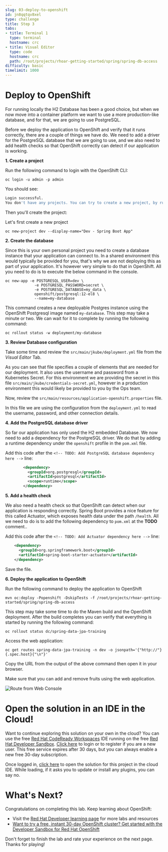 ```yaml
---
slug: 03-deploy-to-openshift
id: jn8qqtqv8xel
type: challenge
title: Step 3
tabs:
- title: Terminal 1
  type: terminal
  hostname: crc
- title: Visual Editor
  type: code
  hostname: crc
  path: /root/projects/rhoar-getting-started/spring/spring-db-access
difficulty: basic
timelimit: 1000
---
```

# Deploy to OpenShift

For running locally the H2 Database has been a good choice, but when we now move into a container platform we want to use a more production-like database, and for that, we are going to use PostgreSQL.

Before we deploy the application to OpenShift and verify that it runs correctly, there are a couple of things we have do. We need to add a driver for the PostgreSQL database that we are going to use, and we also need to add health checks so that OpenShift correctly can detect if our application is working.

**1. Create a project**

Run the following command to login with the OpenShift CLI:

```
oc login -u admin -p admin
```

You should see:

```bash
Login successful.
You don't have any projects. You can try to create a new project, by running `oc new-project <projectname>`
```

Then you'll create the project:

Let's first create a new project

```
oc new-project dev --display-name="Dev - Spring Boot App"
```

**2. Create the database**

Since this is your own personal project you need to create a database instance that your application can connect to. In a shared environment this would typically be provided for you, that's why we are not deploying this as part of your application. It's however very simple to do that in OpenShift. All you need to do is to execute the below command in the console.

```
oc new-app -e POSTGRESQL_USER=dev \
             -e POSTGRESQL_PASSWORD=secret \
             -e POSTGRESQL_DATABASE=my_data \
             openshift/postgresql:12-el8 \
             --name=my-database
```

This command creates a new deployable Postgres instance using the OpenShift Postgresql image named `my-database`. This step may take a minute or two. We can wait for it to complete by running the following command:

```
oc rollout status -w deployment/my-database
```

**3. Review Database configuration**

Take some time and review the `src/main/jkube/deployment.yml` file from the *Visual Editor* Tab.

As you can see that file specifies a couple of elements that are needed for our deployment. It also uses the username and password from a Kubernetes Secret. For this environment we are providing the secret in this file `src/main/jkube/credentials-secret.yml`, however in a production environment this would likely be provided to you by the Ops team.

Now, review the `src/main/resources/application-openshift.properties` file.

In this file we are using the configuration from the `deployment.yml` to read the username, password, and other connection details.

**4. Add the PostgreSQL database driver**

So far our application has only used the H2 embedded Database. We now need to add a dependency for the PostgreSQL driver. We do that by adding a runtime dependency under the `openshift` profile in the `pom.xml` file.

Add this code after the `<!-- TODO: Add PostgreSQL database dependency here -->` line:

```xml
        <dependency>
          <groupId>org.postgresql</groupId>
          <artifactId>postgresql</artifactId>
          <scope>runtime</scope>
        </dependency>
```

**5. Add a health check**

We also need a health check so that OpenShift can detect when our application is responding correctly. Spring Boot provides a nice feature for this called Actuator, which exposes health data under the path `/health`. All we need to do is to add the following dependency to `pom.xml` at the **TODO** comment..

Add this code after the `<!-- TODO: Add Actuator dependency here -->` line:
```xml
    <dependency>
      <groupId>org.springframework.boot</groupId>
      <artifactId>spring-boot-starter-actuator</artifactId>
    </dependency>
```

Save the file.

**6. Deploy the application to OpenShift**

Run the following command to deploy the application to OpenShift

```
mvn oc:deploy -Popenshift -DskipTests -f /root/projects/rhoar-getting-started/spring/spring-db-access
```

This step may take some time to do the Maven build and the OpenShift deployment. After the build completes you can verify that everything is started by running the following command:

```
oc rollout status dc/spring-data-jpa-training
```

Access the web application:

```
oc get routes spring-data-jpa-training -n dev -o jsonpath='{"http://"}{.spec.host}{"\n"}'
```

Copy the URL from the output of the above command then open it in your browser.

Make sure that you can add and remove fruits using the web application.

![Route from Web Console](https://raw.githubusercontent.com/openshift-instruqt/instruqt/master/assets/middleware/rhoar-getting-started-spring/jpa-web-openshift.png)

# Open the solution in an IDE in the Cloud!
Want to continue exploring this solution on your own in the cloud? You can use the free [Red Hat CodeReady Workspaces](https://developers.redhat.com/products/codeready-workspaces/overview) IDE running on the free [Red Hat Developer Sandbox](http://red.ht/dev-sandbox). [Click here](https://workspaces.openshift.com) to login or to register if you are a new user. This free service expires after 30 days, but you can always enable a new free 30-day subscription.

Once logged in, [click here](https://workspaces.openshift.com/f?url=https://raw.githubusercontent.com/openshift-katacoda/rhoar-getting-started/solution/spring/spring-db-access/devfile.yaml) to open the solution for this project in the cloud IDE. While loading, if it asks you to update or install any plugins, you can say no.

# What's Next?

Congratulations on completing this lab. Keep learning about OpenShift:

* Visit the [Red Hat Developer learning page](https://developers.redhat.com/learn) for more labs and resources
* [Want to try a free, instant 30-day OpenShift cluster? Get started with the Developer Sandbox for Red Hat OpenShift](https://developers.redhat.com/developer-sandbox)

Don't forget to finish the lab and rate your experience on the next page. Thanks for playing!
